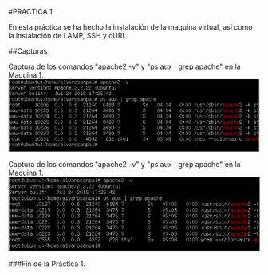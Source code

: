 #PRACTICA 1

En esta práctica se ha hecho la instalación de la maquina virtual, así como la instalación de LAMP, SSH y cURL.

##Capturas

Captura de los comandos "apache2 -v" y "ps aux | grep apache" en la Maquina 1.
![imagen](VersionApacheM1.png)

Captura de los comandos "apache2 -v" y "ps aux | grep apache" en la Maquina 1.
![imagen](VersionApacheM2.png)

###Fin de la Práctica 1.
